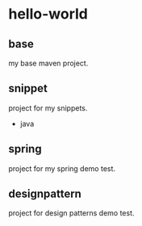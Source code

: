 hello-world
===========

## base
my base maven project.

## snippet
project for my snippets.
- java

## spring
project for my spring demo test.

## designpattern
project for design patterns demo test.
